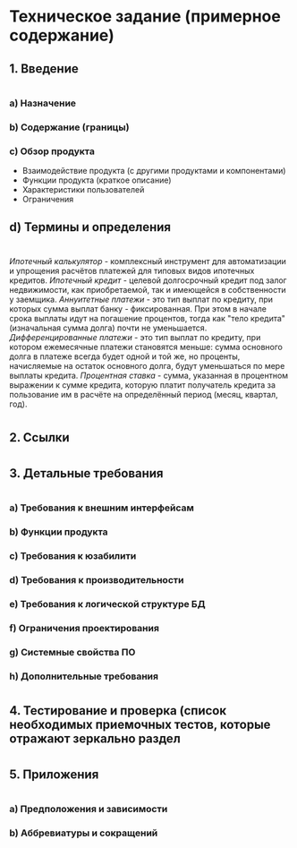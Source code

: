 # Техническое задание (примерное содержание)

## 1. Введение
#
### a) Назначение 
### b) Содержание (границы)
### c) Обзор продукта
* Взаимодействие продукта (с другими продуктами и компонентами)
* Функции продукта (краткое описание)
* Характеристики пользователей
* Ограничения

## d) Термины и определения
#
*Ипотечный калькулятор* - комплексный инструмент для автоматизации и упрощения расчётов платежей для типовых видов ипотечных кредитов.
*Ипотечный кредит* - целевой долгосрочный кредит под залог недвижимости, как приобретаемой, так и имеющейся в собственности у заемщика.
*Аннуитетные платежи* - это тип выплат по кредиту, при которых сумма выплат банку - фиксированная. При этом в начале срока выплаты идут на погашение процентов, тогда как "тело кредита" (изначальная сумма долга) почти не уменьшается.
*Дифференцированные платежи* - это тип выплат по кредиту, при котором ежемесячные платежи становятся меньше: сумма основного долга в платеже всегда будет одной и той же, но проценты, начисляемые на остаток основного долга, будут уменьшаться по мере выплаты кредита.
*Процентная ставка* - сумма, указанная в процентном выражении к сумме кредита, которую платит получатель кредита за пользование им в расчёте на определённый период (месяц, квартал, год).
#

## 2. Ссылки
# 
## 3. Детальные требования 
#
### a) Требования к внешним интерфейсам
### b) Функции продукта
### c) Требования к юзабилити
### d) Требования к производительности
### e) Требования к логической структуре БД
### f) Ограничения проектирования
### g) Системные свойства ПО
### h) Дополнительные требования
#
## 4. Тестирование и проверка (список необходимых приемочных тестов, которые отражают зеркально раздел
#
## 5. Приложения 
#
### a) Предположения и зависимости
### b) Аббревиатуры и сокращений